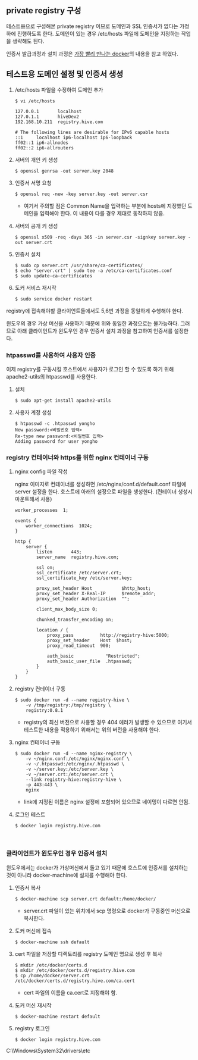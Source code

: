 ## private registry 구성

테스트용으로 구성해본 private registry 이므로 도메인과 SSL 인증서가 없다는 가정하에 진행하도록 한다. 도메인이 있는 경우 /etc/hosts 파일에 도메인을 지정하는 작업을 생략해도 된다. 

인증서 발급과정과 설치 과정은 [가장 빨리 만나는 docker](http://www.pyrasis.com/book/DockerForTheReallyImpatient/Chapter06/01/04)의 내용을 참고 하였다.



## 테스트용 도메인 설정 및 인증서 생성

1. /etc/hosts 파일을 수정하여 도메인 추가

   ```shell
   $ vi /etc/hosts

   127.0.0.1       localhost
   127.0.1.1       hiveDev2
   192.168.10.211  registry.hive.com

   # The following lines are desirable for IPv6 capable hosts
   ::1     localhost ip6-localhost ip6-loopback
   ff02::1 ip6-allnodes
   ff02::2 ip6-allrouters
   ```

2. 서버의 개인 키 생성

   ```shell
   $ openssl genrsa -out server.key 2048
   ```

3. 인증서 서명 요청

   ```shell
   $ openssl req -new -key server.key -out server.csr
   ```

   * 여기서 주의할 점은 Common Name을 입력하는 부분에 hosts에 지정했던 도메인을 입력해야 한다. 이 내용이 다를 경우 제대로 동작하지 않음.

4. 서버의 공개 키 생성

   ```shell
   $ openssl x509 -req -days 365 -in server.csr -signkey server.key -out server.crt
   ```

5. 인증서 설치

   ```shell
   $ sudo cp server.crt /usr/share/ca-certificates/
   $ echo "server.crt" | sudo tee -a /etc/ca-certificates.conf
   $ sudo update-ca-certificates
   ```

6. 도커 서비스 재시작

   ```shell
   $ sudo service docker restart
   ```

registry에 접속해야할 클라이언트들에서도 5,6번 과정을 동일하게 수행해야 한다.

윈도우의 경우 가상 머신을 사용하기 때문에 위와 동일한 과정으로는 불가능하다. 그러므로 아래 클라이언트가 윈도우인 경우 인증서 설치 과정을 참고하여 인증서를 설정한다.



### htpasswd를 사용하여 사용자 인증

이제 registry를 구동시킬 호스트에서 사용자가 로그인 할 수 있도록 하기 위해 apache2-utils의 htpasswd를 사용한다.

1. 설치

   ```shell
   $ sudo apt-get install apache2-utils
   ```

2. 사용자 계정 생성

   ```shell
   $ htpasswd -c .htpasswd yongho
   New password:<비밀번호 입력>
   Re-type new password:<비밀번호 입력>
   Adding password for user yongho
   ```



### registry 컨테이너와 https를 위한 nginx 컨테이너 구동

1. nginx config 파일 작성

   nginx 이미지로 컨테이너를 생성하면 /etc/nginx/conf.d/default.conf 파일에 server 설정을 한다. 호스트에 아래의 설정으로 파일을 생성한다. (컨테이너 생성시 마운트해서 사용)

   ```
   worker_processes  1;

   events {
       worker_connections  1024;
   }

   http {
       server {
           listen       443;
           server_name  registry.hive.com;

           ssl on;
           ssl_certificate /etc/server.crt;
           ssl_certificate_key /etc/server.key;

           proxy_set_header Host           $http_host;
           proxy_set_header X-Real-IP      $remote_addr;
           proxy_set_header Authorization  "";

           client_max_body_size 0;

           chunked_transfer_encoding on;

           location / {
               proxy_pass          http://registry-hive:5000;
               proxy_set_header    Host  $host;
               proxy_read_timeout  900;

               auth_basic            "Restricted";
               auth_basic_user_file  .htpasswd;
           }
       }
   }
   ```

2. registry 컨테이너 구동

   ```shell
   $ sudo docker run -d --name registry-hive \
       -v /tmp/registry:/tmp/registry \
       registry:0.8.1
   ```

   * registry의 최신 버전으로 사용할 경우 404 에러가 발생할 수 있으므로 여기서 테스트한 내용을 적용하기 위해서는 위의 버전을 사용해야 한다.

3. nginx 컨테이너 구동

   ```shell
   $ sudo docker run -d --name nginx-registry \
       -v ~/nginx.conf:/etc/nginx/nginx.conf \
       -v ~/.htpasswd:/etc/nginx/.htpasswd \
       -v ~/server.key:/etc/server.key \
       -v ~/server.crt:/etc/server.crt \
       --link registry-hive:registry-hive \
       -p 443:443 \
       nginx
   ```

   * link에 지정된 이름은 nginx 설정에 포함되어 있으므로 네이밍이 다르면 안됨.

4. 로그인 테스트

   ```shell
   $ docker login registry.hive.com
   ```

   ​

### 클라이언트가 윈도우인 경우 인증서 설치

윈도우에서는 docker가 가상머신에서 돌고 있기 때문에 호스트에 인증서를 설치하는 것이 아니라 docker-machine에 설치를 수행해야 한다.

1. 인증서 복사

   ```shell
   $ docker-machine scp server.crt default:/home/docker/
   ```

   * server.crt 파일이 있는 위치에서 scp 명령으로 docker가 구동중인 머신으로 복사한다.

2. 도커 머신에 접속

   ```shell
   $ docker-machine ssh default
   ```

3. cert 파일을 저장할 디렉토리를 registry 도메인 명으로 생성 후 복사

   ```shell
   $ mkdir /etc/docker/certs.d
   $ mkdir /etc/docker/certs.d/registry.hive.com
   $ cp /home/docker/server.crt /etc/docker/certs.d/registry.hive.com/ca.cert
   ```

   * cert 파일의 이름을 ca.cert로 지정해야 함.

4. 도커 머신 재시작

   ```shell
   $ docker-machine restart default
   ```

5. registry 로그인

   ```shell
   $ docker login registry.hive.com
   ```






C:\Windows\System32\drivers\etc